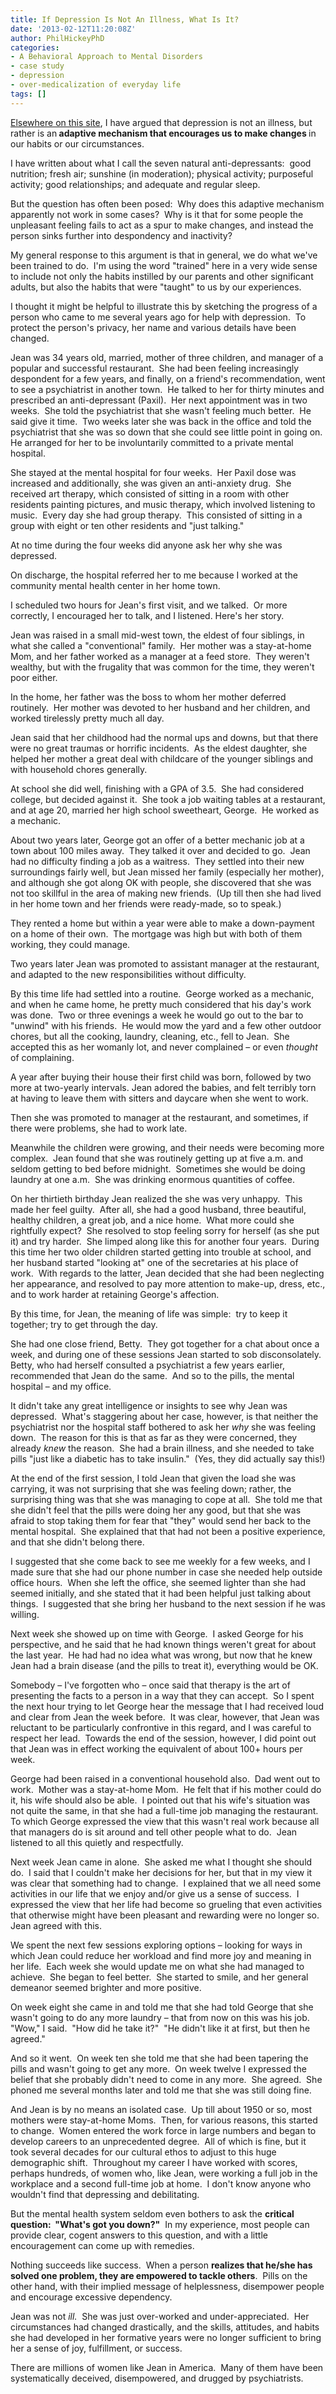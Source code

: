 ```yaml
---
title: If Depression Is Not An Illness, What Is It?
date: '2013-02-12T11:20:08Z'
author: PhilHickeyPhD
categories:
- A Behavioral Approach to Mental Disorders
- case study
- depression
- over-medicalization of everyday life
tags: []
---
```


<a href="https://www.behaviorismandmentalhealth.com/2009/07/28/depression/#.URp1BKVEEeU">Elsewhere on this site</a>, I have argued that depression is not an illness, but rather is an<strong> adaptive mechanism that encourages us to make changes </strong>in our habits or our circumstances.

I have written about what I call the seven natural anti-depressants:  good nutrition; fresh air; sunshine (in moderation); physical activity; purposeful activity; good relationships; and adequate and regular sleep.

But the question has often been posed:  Why does this adaptive mechanism apparently not work in some cases?  Why is it that for some people the unpleasant feeling fails to act as a spur to make changes, and instead the person sinks further into despondency and inactivity?

My general response to this argument is that in general, we do what we've been trained to do.  I'm using the word "trained" here in a very wide sense to include not only the habits instilled by our parents and other significant adults, but also the habits that were "taught" to us by our experiences.

I thought it might be helpful to illustrate this by sketching the progress of a person who came to me several years ago for help with depression.  To protect the person's privacy, her name and various details have been changed.

Jean was 34 years old, married, mother of three children, and manager of a popular and successful restaurant.  She had been feeling increasingly despondent for a few years, and finally, on a friend's recommendation, went to see a psychiatrist in another town.  He talked to her for thirty minutes and prescribed an anti-depressant (Paxil).  Her next appointment was in two weeks.  She told the psychiatrist that she wasn't feeling much better.  He said give it time.  Two weeks later she was back in the office and told the psychiatrist that she was so down that she could see little point in going on.  He arranged for her to be involuntarily committed to a private mental hospital.

She stayed at the mental hospital for four weeks.  Her Paxil dose was increased and additionally, she was given an anti-anxiety drug.  She received art therapy, which consisted of sitting in a room with other residents painting pictures, and music therapy, which involved listening to music.  Every day she had group therapy.  This consisted of sitting in a group with eight or ten other residents and "just talking."

At no time during the four weeks did anyone ask her why she was depressed.

On discharge, the hospital referred her to me because I worked at the community mental health center in her home town.

I scheduled two hours for Jean's first visit, and we talked.  Or more correctly, I encouraged her to talk, and I listened. Here's her story.

Jean was raised in a small mid-west town, the eldest of four siblings, in what she called a "conventional" family.  Her mother was a stay-at-home Mom, and her father worked as a manager at a feed store.  They weren't wealthy, but with the frugality that was common for the time, they weren't poor either.

In the home, her father was the boss to whom her mother deferred routinely.  Her mother was devoted to her husband and her children, and worked tirelessly pretty much all day.

Jean said that her childhood had the normal ups and downs, but that there were no great traumas or horrific incidents.  As the eldest daughter, she helped her mother a great deal with childcare of the younger siblings and with household chores generally.

At school she did well, finishing with a GPA of 3.5.  She had considered college, but decided against it.  She took a job waiting tables at a restaurant, and at age 20, married her high school sweetheart, George.  He worked as a mechanic.

About two years later, George got an offer of a better mechanic job at a town about 100 miles away.  They talked it over and decided to go.  Jean had no difficulty finding a job as a waitress.  They settled into their new surroundings fairly well, but Jean missed her family (especially her mother), and although she got along OK with people, she discovered that she was not too skillful in the area of making new friends.  (Up till then she had lived in her home town and her friends were ready-made, so to speak.)

They rented a home but within a year were able to make a down-payment on a home of their own.  The mortgage was high but with both of them working, they could manage.

Two years later Jean was promoted to assistant manager at the restaurant, and adapted to the new responsibilities without difficulty.

By this time life had settled into a routine.  George worked as a mechanic, and when he came home, he pretty much considered that his day's work was done.  Two or three evenings a week he would go out to the bar to "unwind" with his friends.  He would mow the yard and a few other outdoor chores, but all the cooking, laundry, cleaning, etc., fell to Jean.  She accepted this as her womanly lot, and never complained – or even <i>thought</i> of complaining.

A year after buying their house their first child was born, followed by two more at two-yearly intervals. Jean adored the babies, and felt terribly torn at having to leave them with sitters and daycare when she went to work.

Then she was promoted to manager at the restaurant, and sometimes, if there were problems, she had to work late.

Meanwhile the children were growing, and their needs were becoming more complex.  Jean found that she was routinely getting up at five a.m. and seldom getting to bed before midnight.  Sometimes she would be doing laundry at one a.m.  She was drinking enormous quantities of coffee.

On her thirtieth birthday Jean realized the she was very unhappy.  This made her feel guilty.  After all, she had a good husband, three beautiful, healthy children, a great job, and a nice home.  What more could she rightfully expect?  She resolved to stop feeling sorry for herself (as she put it) and try harder.  She limped along like this for another four years.  During this time her two older children started getting into trouble at school, and her husband started "looking at" one of the secretaries at his place of work.  With regards to the latter, Jean decided that she had been neglecting her appearance, and resolved to pay more attention to make-up, dress, etc., and to work harder at retaining George's affection.

By this time, for Jean, the meaning of life was simple:  try to keep it together; try to get through the day.

She had one close friend, Betty.  They got together for a chat about once a week, and during one of these sessions Jean started to sob disconsolately.  Betty, who had herself consulted a psychiatrist a few years earlier, recommended that Jean do the same.  And so to the pills, the mental hospital – and my office.

It didn't take any great intelligence or insights to see why Jean was depressed.  What's staggering about her case, however, is that neither the psychiatrist nor the hospital staff bothered to ask her <i>why</i> she was feeling down.  The reason for this is that as far as they were concerned, they already <i>knew</i> the reason.  She had a brain illness, and she needed to take pills "just like a diabetic has to take insulin."  (Yes, they did actually say this!)

At the end of the first session, I told Jean that given the load she was carrying, it was not surprising that she was feeling down; rather, the surprising thing was that she was managing to cope at all.  She told me that she didn't feel that the pills were doing her any good, but that she was afraid to stop taking them for fear that "they" would send her back to the mental hospital.  She explained that that had not been a positive experience, and that she didn't belong there.

I suggested that she come back to see me weekly for a few weeks, and I made sure that she had our phone number in case she needed help outside office hours.  When she left the office, she seemed lighter than she had seemed initially, and she stated that it had been helpful just talking about things.  I suggested that she bring her husband to the next session if he was willing.

Next week she showed up on time with George.  I asked George for his perspective, and he said that he had known things weren't great for about the last year.  He had had no idea what was wrong, but now that he knew Jean had a brain disease (and the pills to treat it), everything would be OK.

Somebody – I've forgotten who – once said that therapy is the art of presenting the facts to a person in a way that they can accept.  So I spent the next hour trying to let George hear the message that I had received loud and clear from Jean the week before.  It was clear, however, that Jean was reluctant to be particularly confrontive in this regard, and I was careful to respect her lead.  Towards the end of the session, however, I did point out that Jean was in effect working the equivalent of about 100+ hours per week.

George had been raised in a conventional household also.  Dad went out to work.  Mother was a stay-at-home Mom.  He felt that if his mother could do it, his wife should also be able.  I pointed out that his wife's situation was not quite the same, in that she had a full-time job managing the restaurant.  To which George expressed the view that this wasn't real work because all that managers do is sit around and tell other people what to do.  Jean listened to all this quietly and respectfully.

Next week Jean came in alone.  She asked me what I thought she should do.  I said that I couldn't make her decisions for her, but that in my view it was clear that something had to change.  I explained that we all need some activities in our life that we enjoy and/or give us a sense of success.  I expressed the view that her life had become so grueling that even activities that otherwise might have been pleasant and rewarding were no longer so.  Jean agreed with this.

We spent the next few sessions exploring options – looking for ways in which Jean could reduce her workload and find more joy and meaning in her life.  Each week she would update me on what she had managed to achieve.  She began to feel better.  She started to smile, and her general demeanor seemed brighter and more positive.

On week eight she came in and told me that she had told George that she wasn't going to do any more laundry – that from now on this was his job.  "Wow," I said.  "How did he take it?"  "He didn't like it at first, but then he agreed."

And so it went.  On week ten she told me that she had been tapering the pills and wasn't going to get any more.  On week twelve I expressed the belief that she probably didn't need to come in any more.  She agreed.  She phoned me several months later and told me that she was still doing fine.

And Jean is by no means an isolated case.  Up till about 1950 or so, most mothers were stay-at-home Moms.  Then, for various reasons, this started to change.  Women entered the work force in large numbers and began to develop careers to an unprecedented degree.  All of which is fine, but it took several decades for our cultural ethos to adjust to this huge demographic shift.  Throughout my career I have worked with scores, perhaps hundreds, of women who, like Jean, were working a full job in the workplace and a second full-time job at home.  I don't know anyone who wouldn't find that depressing and debilitating.

But the mental health system seldom even bothers to ask the <strong>critical question:  "What's got you down?"</strong>  In my experience, most people can provide clear, cogent answers to this question, and with a little encouragement can come up with remedies.

Nothing succeeds like success.  When a person <strong>realizes that he/she has solved one problem, they are empowered to tackle others</strong>.  Pills on the other hand, with their implied message of helplessness, disempower people and encourage excessive dependency.

Jean was not <i>ill.</i>  She was just over-worked and under-appreciated.  Her circumstances had changed drastically, and the skills, attitudes, and habits she had developed in her formative years were no longer sufficient to bring her a sense of joy, fulfillment, or success.

There are millions of women like Jean in America.  Many of them have been systematically deceived, disempowered, and drugged by psychiatrists.